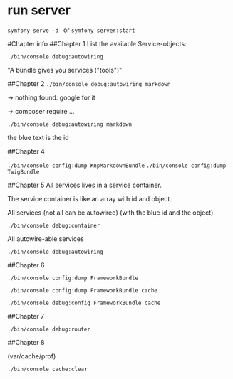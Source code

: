 # run server
```symfony serve -d ```
or
```symfony server:start```

#Chapter info
##Chapter 1
List the available Service-objects:

```./bin/console debug:autowiring```

"A bundle gives you services ("tools")"

##Chapter 2
```./bin/console debug:autowiring markdown```

-> nothing found: google for it

-> composer require ...

```./bin/console debug:autowiring markdown```
 
the blue text is the id

##Chapter 4

```./bin/console config:dump KnpMarkdownBundle```
```./bin/console config:dump TwigBundle```

##Chapter 5
All services lives in a service container.

The service container is like an array with id and object.

All services (not all can be autowired) (with the blue id and the object)

```./bin/console debug:container```

All autowire-able services

```./bin/console debug:autowiring```

##Chapter 6

```./bin/console config:dump FrameworkBundle```

```./bin/console config:dump FrameworkBundle cache```


```./bin/console debug:config FrameworkBundle cache```

##Chapter 7

```./bin/console debug:router```

##Chapter 8

(var/cache/prof)

```./bin/console cache:clear```

